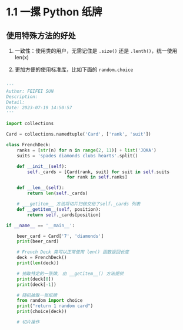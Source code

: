 <!--
 * @Author: FEIFEI SUN
 * @Description: 
 * @Detail: 
 * @Date: 2023-07-19 14:50:57
 * 
-->

# 1.1 一摞 Python 纸牌

## 使用特殊方法的好处

1. 一致性：使用类的用户，无需记住是 `.size()` 还是 `.lenth()`，统一使用 len(x)

2. 更加方便的使用标准库，比如下面的 `random.choice`

```python

'''
Author: FEIFEI SUN
Description:
Detail:
Date: 2023-07-19 14:50:57
'''

import collections

Card = collections.namedtuple('Card', ['rank', 'suit'])

class FrenchDeck:
    ranks = [str(n) for n in range(2, 11)] + list('JQKA')
    suits = 'spades diamonds clubs hearts'.split()

    def __init__(self):
        self._cards = [Card(rank, suit) for suit in self.suits
                       for rank in self.ranks]

    def __len__(self):
        return len(self._cards)

    # ___getitem__ 方法将切片扫做交给了self._cards 列表
    def __getitem__(self, position):
        return self._cards[position]

if __name__ == '__main__':

    beer_card = Card['7', 'diamonds']
    print(beer_card)

    # French Deck 类可以正常使用 len() 函数返回长度
    deck = FrenchDeck()
    print(len(deck))

    # 抽取特定的一张牌, 由 __getitem__() 方法提供
    print(deck[0])
    print(deck[-1])

    # 随机抽取一张纸牌
    from random import choice
    print("return 1 random card")
    print(choice(deck))

    # 切片操作
```
